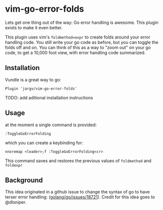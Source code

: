 # vim-go-error-folds

Lets get one thing out of the way: Go error handling is
awesome. This plugin exists to make it even better.

This plugin uses vim's `foldmethod=expr` to create folds
around your error handling code.  You still write your go
code as before, but you can toggle the folds off and on.
You can think of this as a way to "zoom out" on your go
code, to get a 10,000 foot view, with error handling code
summarized.

## Installation

Vundle is a great way to go:
```vim
Plugin 'jargv/vim-go-error-folds'
```

TODO: add aditional installation instructions

## Usage

at the moment a single command is provided:
```vim
:ToggleGoErrorFolding
```

which you can create a keybinding for:
```vim
nnoremap <leader>;f :ToggleGoErrorFolding<cr>
```

This command saves and restores the previous values of
`foldmethod` and `foldexpr`

## Background
This idea originated in a github issue to change the syntax
of go to have terser error handling: ([golang/go/issues/18721](https://github.com/golang/go/issues/18721)).
Credit for this idea goes to @dlsniper.
